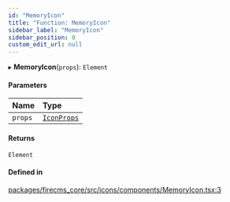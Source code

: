 ```yaml
---
id: "MemoryIcon"
title: "Function: MemoryIcon"
sidebar_label: "MemoryIcon"
sidebar_position: 0
custom_edit_url: null
---
```


▸ **MemoryIcon**(`props`): `Element`

#### Parameters

| Name | Type |
| :------ | :------ |
| `props` | [`IconProps`](../types/IconProps.md) |

#### Returns

`Element`

#### Defined in

[packages/firecms_core/src/icons/components/MemoryIcon.tsx:3](https://github.com/FireCMSco/firecms/blob/d45f3739/packages/firecms_core/src/icons/components/MemoryIcon.tsx#L3)

